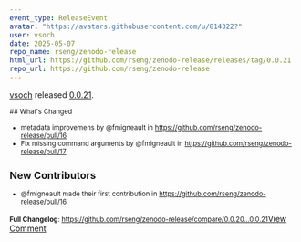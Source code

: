 ```yaml
---
event_type: ReleaseEvent
avatar: "https://avatars.githubusercontent.com/u/814322?"
user: vsoch
date: 2025-05-07
repo_name: rseng/zenodo-release
html_url: https://github.com/rseng/zenodo-release/releases/tag/0.0.21
repo_url: https://github.com/rseng/zenodo-release
---
```


<a href='https://github.com/vsoch' target='_blank'>vsoch</a> released <a href='https://github.com/rseng/zenodo-release/releases/tag/0.0.21' target='_blank'>0.0.21</a>.

<small>## What's Changed
* metadata improvemens by @fmigneault in https://github.com/rseng/zenodo-release/pull/16
* Fix missing command arguments by @fmigneault in https://github.com/rseng/zenodo-release/pull/17

## New Contributors
* @fmigneault made their first contribution in https://github.com/rseng/zenodo-release/pull/16

**Full Changelog**: https://github.com/rseng/zenodo-release/compare/0.0.20...0.0.21</small><a href='https://github.com/rseng/zenodo-release/releases/tag/0.0.21' target='_blank'>View Comment</a>